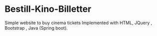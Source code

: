 # Bestill-Kino-Billetter
Simple website to buy cinema tickets
Implemented with HTML, JQuery , Bootstrap , Java (Spring boot).
